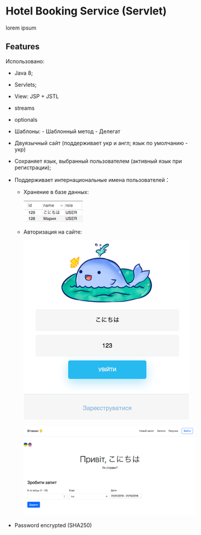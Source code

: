 # Hotel Booking Service (Servlet)

lorem ipsum

## Features

Использовано:
 - Java 8;
 - Servlets;
 - View: JSP + JSTL
 
 - streams
 - optionals
 - Шаблоны:
        - Шаблонный метод
        - Делегат
        
 - Двуязычный сайт (поддерживает укр и англ; язык по умолчанию - укр)
 - Сохраняет язык, выбранный пользователем (активный язык при регистрации); 
 - Поддерживает интернациональные имена пользователей：
    - Хранение в базе данных:
    
        ![alt text](img/1.png)
    - Авторизация на сайте: 
    
        ![alt text](img/2.png)
        
        ![alt text](img/3.png)
 - Password encrypted (SHA250)
